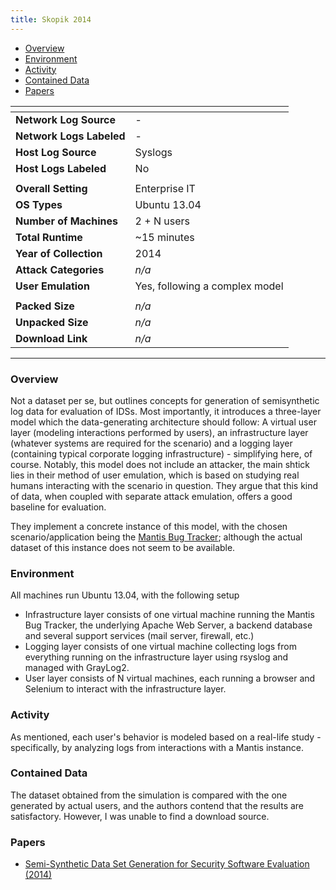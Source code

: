 ```yaml
---
title: Skopik 2014
---
```


- [Overview](#overview)
- [Environment](#environment)
- [Activity](#activity)
- [Contained Data](#contained-data)
- [Papers](#papers)

| <!-- -->                 | <!-- -->                       |
|--------------------------|--------------------------------|
| **Network Log Source**   | -                              |
| **Network Logs Labeled** | -                              |
| **Host Log Source**      | Syslogs                        |
| **Host Logs Labeled**    | No                             |
|                          |                                |
| **Overall Setting**      | Enterprise IT                  |
| **OS Types**             | Ubuntu 13.04                   |
| **Number of Machines**   | 2 + N users                    |
| **Total Runtime**        | ~15 minutes                    |
| **Year of Collection**   | 2014                           |
| **Attack Categories**    | _n/a_                          |
| **User Emulation**       | Yes, following a complex model |
|                          |                                |
| **Packed Size**          | _n/a_                          |
| **Unpacked Size**        | _n/a_                          |
| **Download Link**        | _n/a_                          |

***

### Overview

Not a dataset per se, but outlines concepts for generation of semisynthetic log data for evaluation of IDSs.
Most importantly, it introduces a three-layer model which the data-generating architecture should follow:
A virtual user layer (modeling interactions performed by users), an infrastructure layer (whatever systems are required
for the scenario) and a logging layer (containing typical corporate logging infrastructure) - simplifying here, of
course.
Notably, this model does not include an attacker, the main shtick lies in their method of user emulation, which is based
on studying real humans interacting with the scenario in question.
They argue that this kind of data, when coupled with separate attack emulation, offers a good baseline for evaluation.

They implement a concrete instance of this model, with the chosen scenario/application being
the [Mantis Bug Tracker](https://www.mantisbt.org/);
although the actual dataset of this instance does not seem to be available.

### Environment

All machines run Ubuntu 13.04, with the following setup

- Infrastructure layer consists of one virtual machine running the Mantis Bug Tracker, the underlying Apache Web Server,
  a backend database and several support services (mail server, firewall, etc.)
- Logging layer consists of one virtual machine collecting logs from everything running on the infrastructure layer
  using rsyslog and managed with GrayLog2.
- User layer consists of N virtual machines, each running a browser and Selenium to interact with the infrastructure
  layer.

### Activity

As mentioned, each user's behavior is modeled based on a real-life study - specifically, by analyzing logs from
interactions with a Mantis instance.

### Contained Data

The dataset obtained from the simulation is compared with the one generated by actual users, and the authors contend
that the results are satisfactory.
However, I was unable to find a download source.

### Papers

- [Semi-Synthetic Data Set Generation for Security Software Evaluation (2014)](https://doi.org/10.1109/pst.2014.6890935)